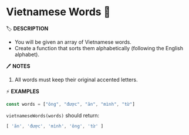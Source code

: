 # Vietnamese Words 🌴

🏷️ **DESCRIPTION**

- You will be given an array of Vietnamese words.
- Create a function that sorts them alphabetically (following the English alphabet).

🖊️ **NOTES**

1. All words must keep their original accented letters.

⚡ **EXAMPLES**

```js
const words = ["ông", "được", "ăn", "mình", "từ"]
```

`vietnameseWords(words)` should return:

```js
[ 'ăn', 'được', 'mình', 'ông', 'từ' ]
```
